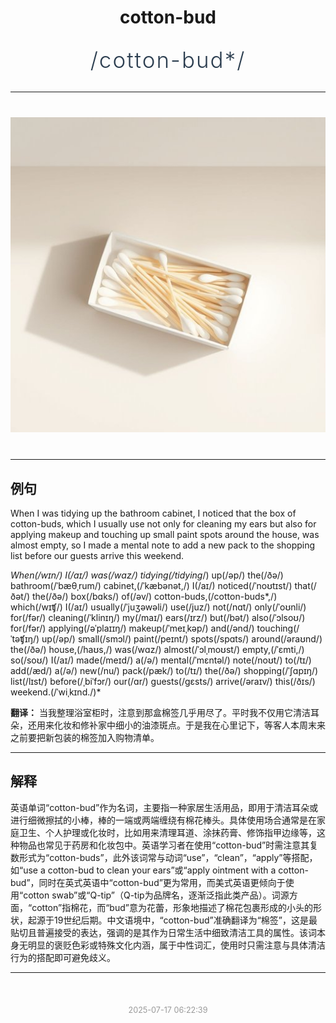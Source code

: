 <div align="center">

# cotton-bud

<div style="margin: 30px 0;">
<h1 style="font-size: 2.5em; font-weight: 300; letter-spacing: 2px; margin: 0; color: #2c3e50;">
/cotton-bud*/
</h1>
</div>

</div>

---

<div align="center" style="margin: 40px 0;">

![cotton-bud](images/cotton-bud.png)

</div>

---

## 例句

When I was tidying up the bathroom cabinet, I noticed that the box of cotton-buds, which I usually use not only for cleaning my ears but also for applying makeup and touching up small paint spots around the house, was almost empty, so I made a mental note to add a new pack to the shopping list before our guests arrive this weekend.

*When(/wɪn/) I(/aɪ/) was(/wɑz/) tidying(/tidying*/) up(/əp/) the(/ðə/) bathroom(/ˈbæθˌrum/) cabinet,(/ˈkæbənət,/) I(/aɪ/) noticed(/ˈnoʊtɪst/) that(/ðət/) the(/ðə/) box(/bɑks/) of(/əv/) cotton-buds,(/cotton-buds*,/) which(/wɪʧ/) I(/aɪ/) usually(/ˈjuʒəwəli/) use(/juz/) not(/nɑt/) only(/ˈoʊnli/) for(/fər/) cleaning(/ˈklinɪŋ/) my(/maɪ/) ears(/ɪrz/) but(/bət/) also(/ˈɔlsoʊ/) for(/fər/) applying(/əˈplaɪɪŋ/) makeup(/ˈmeɪˌkəp/) and(/ənd/) touching(/ˈtəʧɪŋ/) up(/əp/) small(/smɔl/) paint(/peɪnt/) spots(/spɑts/) around(/əraʊnd/) the(/ðə/) house,(/haʊs,/) was(/wɑz/) almost(/ˈɔlˌmoʊst/) empty,(/ˈɛmti,/) so(/soʊ/) I(/aɪ/) made(/meɪd/) a(/ə/) mental(/ˈmɛntəl/) note(/noʊt/) to(/tɪ/) add(/æd/) a(/ə/) new(/nu/) pack(/pæk/) to(/tɪ/) the(/ðə/) shopping(/ˈʃɑpɪŋ/) list(/lɪst/) before(/ˌbiˈfɔr/) our(/ɑr/) guests(/gɛsts/) arrive(/əraɪv/) this(/ðɪs/) weekend.(/ˈwiˌkɪnd./)*

**翻译：** 当我整理浴室柜时，注意到那盒棉签几乎用尽了。平时我不仅用它清洁耳朵，还用来化妆和修补家中细小的油漆斑点。于是我在心里记下，等客人本周末来之前要把新包装的棉签加入购物清单。

---

## 解释

英语单词“cotton-bud”作为名词，主要指一种家居生活用品，即用于清洁耳朵或进行细微擦拭的小棒，棒的一端或两端缠绕有棉花棒头。具体使用场合通常是在家庭卫生、个人护理或化妆时，比如用来清理耳道、涂抹药膏、修饰指甲边缘等，这种物品也常见于药房和化妆包中。英语学习者在使用“cotton-bud”时需注意其复数形式为“cotton-buds”，此外该词常与动词“use”，“clean”，“apply”等搭配，如“use a cotton-bud to clean your ears”或“apply ointment with a cotton-bud”，同时在英式英语中“cotton-bud”更为常用，而美式英语更倾向于使用“cotton swab”或“Q-tip”（Q-tip为品牌名，逐渐泛指此类产品）。词源方面，“cotton”指棉花，而“bud”意为花蕾，形象地描述了棉花包裹形成的小头的形状，起源于19世纪后期。中文语境中，“cotton-bud”准确翻译为“棉签”，这是最贴切且普遍接受的表达，强调的是其作为日常生活中细致清洁工具的属性。该词本身无明显的褒贬色彩或特殊文化内涵，属于中性词汇，使用时只需注意与具体清洁行为的搭配即可避免歧义。


---

<div align="center" style="margin-top: 50px;">
<small style="color: #999; font-size: 0.9em;">2025-07-17 06:22:39</small>
</div>
